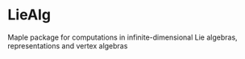 # LieAlg
Maple package for computations in infinite-dimensional Lie algebras, representations and vertex algebras
